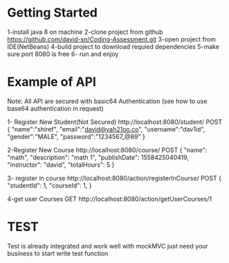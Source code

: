 # Getting Started

1-install java 8 on machine
2-clone project from github https://github.com/david-sn/Coding-Assessment.git
3-open project from IDE(NetBeans)
4-build project to download requied dependencies
5-make sure port 8080 is free
6- run and enjoy

# Example of API

Note: All API are secured with basic64 Authentication (see how to use base64 authentication in request)

1- Register New Student(Not Secured)
http://localhost:8080/student/  	 POST
{   "name":"shiref",
    "email":"david@yah21oo.co",
    "username":"dav1id",
    "gender":"MALE",
    "password":"1234567_@89"
}

2-Register New Course
http://localhost:8080/course/		POST
{
    "name": "math",
    "description": "math 1",
    "publishDate": 1558425040419,
    "instructor": "david",
    "totalHours": 5
}



3- register in course
http://localhost:8080/action/registerInCourse/		POST
{
    "studentId": 1,
    "courseId": 1,
}

4-get user Courses   	GET
http://localhost:8080/action/getUserCourses/1




# TEST
Test is already integrated and work well with mockMVC just need your business to start write test function


